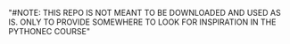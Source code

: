 "#NOTE: THIS REPO IS NOT MEANT TO BE DOWNLOADED AND USED AS IS. ONLY TO PROVIDE SOMEWHERE TO LOOK FOR INSPIRATION IN THE PYTHONEC COURSE"
